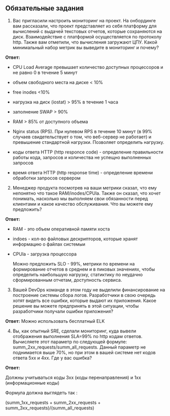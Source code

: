 ## Обязательные задания

1. Вас пригласили настроить мониторинг на проект. На онбординге вам рассказали, что проект представляет из себя 
платформу для вычислений с выдачей текстовых отчетов, которые сохраняются на диск. Взаимодействие с платформой 
осуществляется по протоколу http. Также вам отметили, что вычисления загружают ЦПУ. Какой минимальный набор метрик вы
выведите в мониторинг и почему?

  **Ответ:**

- CPU Load Average превышает количество доступных процессоров и не равно 0 в течение 5 минут

- объем свободного места на диске < 10%

- free inodes <10%

- нагрузка на диск (iostat) > 95% в течение 1 часа

- заполнение SWAP > 90%

- RAM > 85% от доступного объема

- Nginx status (RPS). При нулевом RPS в течение 10 минут (в 99% случаев свидетельствует о том, что веб-сервер не работает) и  превышение стандартной нагрузки. Позволяет определить нагрузку.

- коды ответа HTTP (http responce code) - определение правильности работы кода, запросов и количества не успещно выполненных запросов

- время ответа HTTP (http response time) - определение времени обработки запросов сервером

2. Менеджер продукта посмотрев на ваши метрики сказал, что ему непонятно что такое RAM/inodes/CPUla. Также он сказал, 
что хочет понимать, насколько мы выполняем свои обязанности перед клиентами и какое качество обслуживания. Что вы 
можете ему предложить?

  **Ответ:**

- RAM - это объем оперативной памяти хоста
  
- indoes - кол-во файловых дескрипторов, которые хранят информацию о файлах системыи
  
- CPUla - загрузка процессора

  Можно предложить SLO - 99%, метрики по времени на формирование отчетов в среднем и в пиковых значениях, чтобы определить наибольшую нагрузку, статиктику по неудачно сформированным отчетам, доступность сервиса.


3. Вашей DevOps команде в этом году не выделили финансирование на построение системы сбора логов. Разработчики в свою 
очередь хотят видеть все ошибки, которые выдают их приложения. Какое решение вы можете предпринять в этой ситуации, чтобы разработчики получали ошибки приложения?

  **Ответ:** Можно использовать бесплатный ELK

4. Вы, как опытный SRE, сделали мониторинг, куда вывели отображения выполнения SLA=99% по http кодам ответов. 
Вычисляете этот параметр по следующей формуле: summ_2xx_requests/summ_all_requests. Данный параметр не поднимается выше 
70%, но при этом в вашей системе нет кодов ответа 5xx и 4xx. Где у вас ошибка?


  **Ответ:**
  
  Должны учитываться коды 3xx (коды перенаправления) и 1xx (информационные коды)

  Формула должна выглядеть так : 

  (summ_1xx_requests + summ_2xx_requests + summ_3xx_requests)/(summ_all_requests)